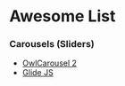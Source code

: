# Awesome List

### Carousels (Sliders)
- [OwlCarousel 2](http://owlcarousel2.github.io/OwlCarousel2/)
- [Glide JS](https://glidejs.com/)
